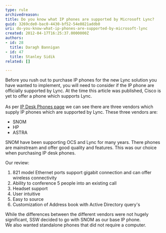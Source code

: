 ```yaml
---
type: rule
archivedreason: 
title: Do you know what IP phones are supported by Microsoft Lync?
guid: 3269cde0-bac0-4430-bf52-54e0821addb0
uri: do-you-know-what-ip-phones-are-supported-by-microsoft-lync
created: 2012-04-17T16:25:37.0000000Z
authors:
- id: 28
  title: Daragh Bannigan
- id: 47
  title: Stanley Sidik
related: []

---
```



Before you rush out to purchase IP phones for the new Lync solution you have wanted to implement, you will need to consider if the IP phone are officially supported by Lync. At the time this article was published, Cisco is yet to offer a phone which supports Lync.
<br><excerpt class='endintro'></excerpt><br>
As per <a target="_blank" href="http&#58;//technet.microsoft.com/en-us/lync/gg278172">IP Desk Phones page</a> we can see there are three vendors which supply IP phones which are supported by Lync. These three vendors are&#58;<p></p>
<ul>
<li>SNOM</li>
<li>HP</li>
<li>ASTRA</li>
</ul>
<p>SNOM have been supporting OCS and Lync for many years. There phones are mainstream and offer good quality and features. This was our choice when purchasing IP desk phones.</p>
<p>Our review&#58;</p>
<ol>
<li>821 model Ethernet ports support gigabit connection and can offer wireless connectivity</li>
<li>Ability to conference 5 people into an existing call</li>
<li>Headset support</li>
<li>User intuitive</li>
<li>Easy to source</li>
<li>Customization of Address book with Active Directory query's </li>
</ol>
<p>While the differences between the different vendors were not hugely significant, SSW decided to go with SNOM as our base IP phone.<br>
We also wanted standalone phones that did not require a computer.</p>



